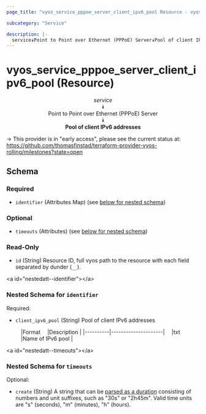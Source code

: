 ```yaml
---
page_title: "vyos_service_pppoe_server_client_ipv6_pool Resource - vyos"

subcategory: "Service"

description: |- 
  service⯯Point to Point over Ethernet (PPPoE) Server⯯Pool of client IPv6 addresses
---
```


# vyos_service_pppoe_server_client_ipv6_pool (Resource)
<center>

*service*  
⯯  
Point to Point over Ethernet (PPPoE) Server  
⯯  
**Pool of client IPv6 addresses**


</center>

-> This provider is in "early access", please see the current status at: https://github.com/thomasfinstad/terraform-provider-vyos-rolling/milestones?state=open

## Schema

### Required

- `identifier` (Attributes Map) (see [below for nested schema](#nestedatt--identifier))

### Optional

- `timeouts` (Attributes) (see [below for nested schema](#nestedatt--timeouts))

### Read-Only

- `id` (String) Resource ID, full vyos path to the resource with each field separated by dunder (`__`).

&lt;a id=&#34;nestedatt--identifier&#34;&gt;&lt;/a&gt;
### Nested Schema for `identifier`

Required:

- `client_ipv6_pool` (String) Pool of client IPv6 addresses

    &emsp;|Format  &emsp;|Description        |
    |----------|---------------------|
    &emsp;|txt     &emsp;|Name of IPv6 pool  |


&lt;a id=&#34;nestedatt--timeouts&#34;&gt;&lt;/a&gt;
### Nested Schema for `timeouts`

Optional:

- `create` (String) A string that can be [parsed as a duration](https://pkg.go.dev/time#ParseDuration) consisting of numbers and unit suffixes, such as &#34;30s&#34; or &#34;2h45m&#34;. Valid time units are &#34;s&#34; (seconds), &#34;m&#34; (minutes), &#34;h&#34; (hours).  
